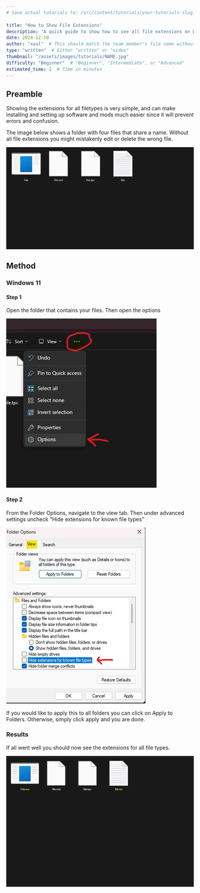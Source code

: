 ```yaml
---
# Save actual tutorials to: /src/content/tutorials/your-tutorials-slug.md

title: "How to Show File Extensions"
description: "A quick guide to show how to see all file extensions on Windows"
date: 2024-12-10
author: "xuul"  # This should match the team member's file name without .md
type: "written"  # Either "written" or "video"
thumbnail: "/assets/images/tutorials/NAME.jpg"
difficulty: "Beginner"  # "Beginner", "Intermediate", or "Advanced"
estimated_time: 2  # Time in minutes
---
```


## Preamble

Showing the extensions for all filetypes is very simple, and can make installing 
and setting up software and mods much easier since it will prevent errors and confusion.

The image below shows a folder with four files that share a name. Without all file extensions you might
mistakenly edit or delete the wrong file.

![A folder with four files named file](assets/images/tutorials/show-file-extensions/unknown-filetype-example.jpg)




## Method

### Windows 11

#### Step 1

Open the folder that contains your files. Then open the options 

![The location of the options button](assets/images/tutorials/show-file-extensions/open-options-windows11.jpg)

#### Step 2

From the Folder Options, navigate to the view tab. Then under advanced settings uncheck "Hide extensions for known file types"

![Screenshot description](assets/images/tutorials/show-file-extensions/folder-options.jpg)


If you would like to apply this to all folders you can click on Apply to Folders. Otherwise, simply click apply and you are done.


### Results

If all went well you should now see the extensions for all file types. 

![Screenshot description](assets/images/tutorials/show-file-extensions/visible-file-extensions.jpg)